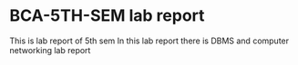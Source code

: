 # BCA-5TH-SEM lab report
This is lab report of 5th sem
In this lab report there is DBMS and computer networking lab report
